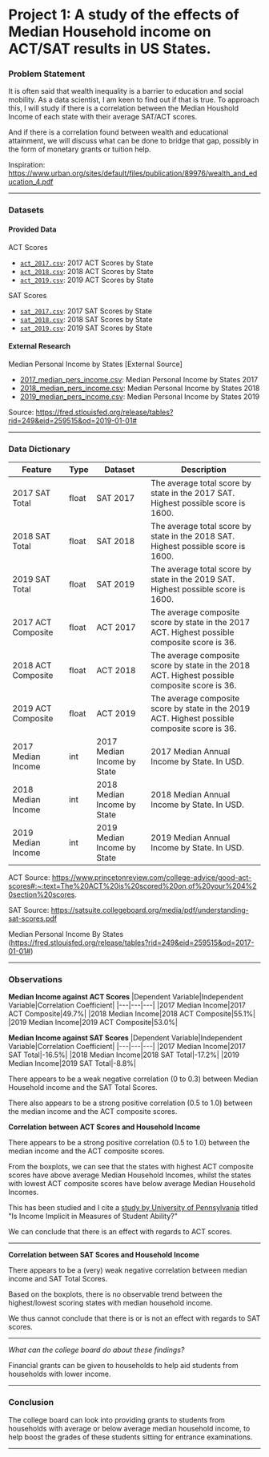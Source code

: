 # Project 1: A study of the effects of Median Household income on ACT/SAT results in US States.

### Problem Statement
It is often said that wealth inequality is a barrier to education and social mobility. As a data scientist, I am keen to find out if that is true. To approach this, I will study if there is a correlation between the Median Houshold Income of each state with their average SAT/ACT scores.

And if there is a correlation found between wealth and educational attainment, we will discuss what can be done to bridge that gap, possibly in the form of monetary grants or tuition help.

Inspiration: https://www.urban.org/sites/default/files/publication/89976/wealth_and_education_4.pdf 

---
### Datasets
#### Provided Data
ACT Scores
* [`act_2017.csv`](./data/act_2017.csv): 2017 ACT Scores by State
* [`act_2018.csv`](./data/act_2018.csv): 2018 ACT Scores by State
* [`act_2019.csv`](./data/act_2019.csv): 2019 ACT Scores by State

SAT Scores
* [`sat_2017.csv`](./data/sat_2017.csv): 2017 SAT Scores by State
* [`sat_2018.csv`](./data/sat_2018.csv): 2018 SAT Scores by State
* [`sat_2019.csv`](./data/sat_2019.csv): 2019 SAT Scores by State
#### External Research
Median Personal Income by States [External Source]
* [2017_median_pers_income.csv](./data/2017_median_pers_income.csv): Median Personal Income by States 2017
* [2018_median_pers_income.csv](./data/2018_median_pers_income.csv): Median Personal Income by States 2018
* [2019_median_pers_income.csv](./data/2019_median_pers_income.csv): Median Personal Income by States 2019

Source: https://fred.stlouisfed.org/release/tables?rid=249&eid=259515&od=2019-01-01#

---

### Data Dictionary
|Feature|Type|Dataset|Description|
|---|---|---|---| 
|2017 SAT Total|float|SAT 2017|The average total score by state in the 2017 SAT. Highest possible score is 1600.|
|2018 SAT Total|float|SAT 2018|The average total score by state in the 2018 SAT. Highest possible score is 1600.|
|2019 SAT Total|float|SAT 2019|The average total score by state in the 2019 SAT. Highest possible score is 1600.|
|2017 ACT Composite|float|ACT 2017|The average composite score by state in the 2017 ACT. Highest possible composite score is 36.|
|2018 ACT Composite|float|ACT 2018|The average composite score by state in the 2018 ACT. Highest possible composite score is 36.|
|2019 ACT Composite|float|ACT 2019|The average composite score by state in the 2019 ACT. Highest possible composite score is 36.|
|2017 Median Income|int|2017 Median Income by State|2017 Median Annual Income by State. In USD.|
|2018 Median Income|int|2018 Median Income by State|2018 Median Annual Income by State. In USD.|
|2019 Median Income|int|2019 Median Income by State|2019 Median Annual Income by State. In USD.|

ACT Source: https://www.princetonreview.com/college-advice/good-act-scores#:~:text=The%20ACT%20is%20scored%20on,of%20your%204%20section%20scores.

SAT Source: https://satsuite.collegeboard.org/media/pdf/understanding-sat-scores.pdf 

Median Personal Income By States (https://fred.stlouisfed.org/release/tables?rid=249&eid=259515&od=2017-01-01#)

---

### Observations
**Median Income against ACT Scores**
|Dependent Variable|Independent Variable|Correlation Coefficient|
|---|---|---|
|2017 Median Income|2017 ACT Composite|49.7%|
|2018 Median Income|2018 ACT Composite|55.1%|
|2019 Median Income|2019 ACT Composite|53.0%|

**Median Income against SAT Scores**
|Dependent Variable|Independent Variable|Correlation Coefficient|
|---|---|---|
|2017 Median Income|2017 SAT Total|-16.5%|
|2018 Median Income|2018 SAT Total|-17.2%|
|2019 Median Income|2019 SAT Total|-8.8%|

There appears to be a weak negative correlation (0 to 0.3) between Median Household income and the SAT Total Scores.

There also appears to be a strong positive correlation (0.5 to 1.0) between the median income and the ACT composite scores.

**Correlation between ACT Scores and Household Income**

There appears to be a strong positive correlation (0.5 to 1.0) between the median income and the ACT composite scores.

From the boxplots, we can see that the states with highest ACT composite scores have above average Median Household Incomes, whilst the states with lowest ACT composite scores have below average Median Household Incomes.

This has been studied and I cite a [study by University of Pennsylvania](https://budgetmodel.wharton.upenn.edu/issues/2021/9/28/is-income-implicit-in-measures-of-student-ability#:~:text=The%20ACT%20composite%20score%20has,school%20GPA%20or%20class%20rank.) titled "Is Income Implicit in Measures of Student Ability?"

We can conclude that there is an effect with regards to ACT scores.

---

**Correlation between SAT Scores and Household Income**

There appears to be a (very) weak negative correlation between median income and SAT Total Scores.

Based on the boxplots, there is no observable trend between the highest/lowest scoring states with median household income.

We thus cannot conclude that there is or is not an effect with regards to SAT scores.

---

*What can the college board do about these findings?*

Financial grants can be given to households to help aid students from households with lower income.

---


### Conclusion

The college board can look into providing grants to students from households with average or below average median household income, to help boost the grades of these students sitting for entrance examinations.

---